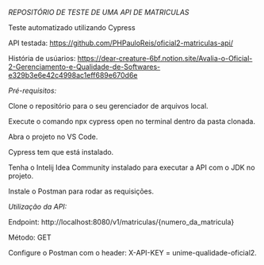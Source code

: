 
*REPOSITÓRIO DE TESTE DE UMA API DE MATRICULAS*


Teste automatizado utilizando Cypress

API testada: https://github.com/PHPauloReis/oficial2-matriculas-api/

História de usúarios: https://dear-creature-6bf.notion.site/Avalia-o-Oficial-2-Gerenciamento-e-Qualidade-de-Softwares-e329b3e6e42c4998ac1eff689e670d6e

*Pré-requisitos:*

Clone o repositório para o seu gerenciador de arquivos local.

Execute o comando npx cypress open no terminal dentro da pasta clonada.

Abra o projeto no VS Code.

Cypress tem que está instalado.

Tenha o Intelij Idea Community instalado para executar a API com o JDK no projeto.

Instale o Postman para rodar as requisições.

*Utilização da API:*

Endpoint: http://localhost:8080/v1/matriculas/{numero_da_matricula}

Método: GET

Configure o Postman com o header: X-API-KEY = unime-qualidade-oficial2.
